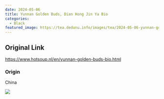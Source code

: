 ```yaml
---
date: 2024-05-06
title: Yunnan Golden Buds, Dian Hong Jin Ya Bio
categories:
  - Black
featured_image: https://tea.dedunu.info/images/tea/2024-05-06-yunnan-golden-buds-1.jpeg
---
```


## Original Link

<https://www.hotsoup.nl/en/yunnan-golden-buds-bio.html>

### Origin

China

![](https://tea.dedunu.info/images/tea/2024-05-06-yunnan-golden-buds-2.jpeg)
